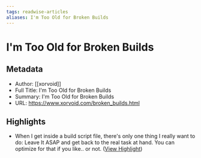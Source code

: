 ```yaml
---
tags: readwise-articles
aliases: I'm Too Old for Broken Builds
---
```

# I'm Too Old for Broken Builds

## Metadata
- Author: [[xorvoid]]
- Full Title: I'm Too Old for Broken Builds
- Summary: I'm Too Old for Broken Builds
- URL: https://www.xorvoid.com/broken_builds.html

## Highlights
- When I get inside a build script file, there's only one thing I really want to do: Leave It ASAP and get back to the real task at hand. You can optimize for that if you like.. or not. ([View Highlight](https://read.readwise.io/read/01h1amj0ppa8q4rte7gj8rmt10))
